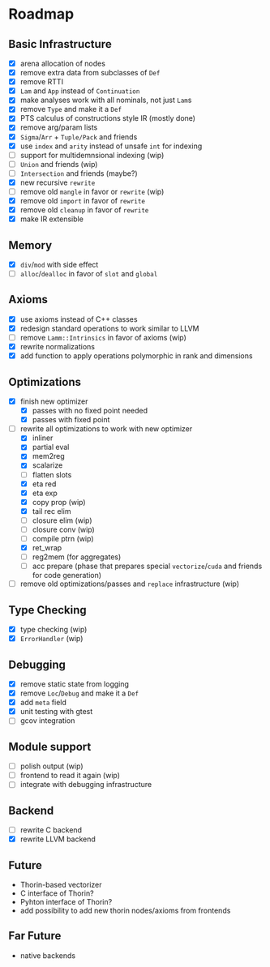 # Roadmap

## Basic Infrastructure

- [x] arena allocation of nodes
- [x] remove extra data from subclasses of `Def`
- [x] remove RTTI
- [x] `Lam` and `App` instead of `Continuation`
- [x] make analyses work with all nominals, not just `Lam`s
- [x] remove `Type` and make it a `Def`
- [x] PTS calculus of constructions style IR (mostly done)
- [x] remove arg/param lists
- [x] `Sigma`/`Arr` + `Tuple/Pack` and friends
- [x] use `index` and `arity` instead of unsafe `int` for indexing
- [ ] support for multidemnsional indexing (wip)
- [ ] `Union` and friends (wip)
- [ ] `Intersection` and friends (maybe?)
- [x] new recursive `rewrite`
- [ ] remove old `mangle` in favor or `rewrite` (wip)
- [x] remove old `import` in favor of `rewrite`
- [x] remove old `cleanup` in favor of `rewrite`
- [x] make IR extensible

## Memory

- [x] `div`/`mod` with side effect
- [ ] `alloc`/`dealloc` in favor of `slot` and `global`

## Axioms

- [x] use axioms instead of C++ classes
- [x] redesign standard operations to work similar to LLVM
- [ ] remove `Lamm::Intrinsics` in favor of axioms (wip)
- [x] rewrite normalizations
- [x] add function to apply operations polymorphic in rank and dimensions

## Optimizations

- [x] finish new optimizer
    - [x] passes with no fixed point needed
    - [x] passes with fixed point
- [ ] rewrite all optimizations to work with new optimizer
    - [x] inliner
    - [x] partial eval
    - [x] mem2reg
    - [x] scalarize
    - [ ] flatten slots
    - [x] eta red
    - [x] eta exp
    - [x] copy prop     (wip)
    - [x] tail rec elim
    - [ ] closure elim  (wip)
    - [ ] closure conv  (wip)
    - [ ] compile ptrn  (wip)
    - [x] ret\_wrap
    - [ ] reg2mem (for aggregates)
    - [ ] acc prepare (phase that prepares special `vectorize`/`cuda` and friends for code generation)
- [ ] remove old optimizations/passes and `replace` infrastructure (wip)

## Type Checking

- [x] type checking (wip)
- [x] `ErrorHandler` (wip)

## Debugging

- [x] remove static state from logging
- [x] remove `Loc`/`Debug` and make it a `Def`
- [x] add `meta` field
- [x] unit testing with gtest
- [ ] gcov integration

## Module support

- [ ] polish output     (wip)
- [ ] frontend to read it again (wip)
- [ ] integrate with debugging infrastructure

## Backend

- [ ] rewrite C backend
- [x] rewrite LLVM backend

## Future

* Thorin-based vectorizer
* C interface of Thorin?
* Pyhton interface of Thorin?
* add possibility to add new thorin nodes/axioms from frontends

## Far Future

* native backends
